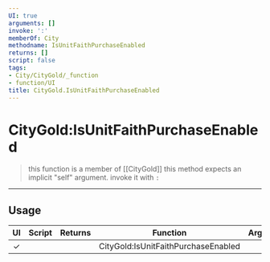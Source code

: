 ```yaml
---
UI: true
arguments: []
invoke: ':'
memberOf: City
methodname: IsUnitFaithPurchaseEnabled
returns: []
script: false
tags:
- City/CityGold/_function
- function/UI
title: CityGold.IsUnitFaithPurchaseEnabled
---
```

# CityGold:IsUnitFaithPurchaseEnabled
> this function is a member of [[CityGold]]
> this method expects an implicit "self" argument. invoke it with `:`
-----
## Usage
|  UI | Script | Returns | Function | Arguments |
|:---:|:------:|-------:|:--------:|:---------|
|✓| ||CityGold:IsUnitFaithPurchaseEnabled||
